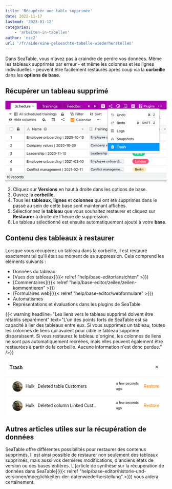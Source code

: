 ```yaml
---
title: 'Récupérer une table supprimée'
date: 2022-11-17
lastmod: '2023-01-12'
categories:
    - 'arbeiten-in-tabellen'
author: 'nsc2'
url: '/fr/aide/eine-geloeschte-tabelle-wiederherstellen'
---
```


Dans SeaTable, vous n'avez pas à craindre de perdre vos données. Même les tableaux supprimés par erreur - et même les colonnes et les lignes individuelles - peuvent être facilement restaurés après coup via la **corbeille** dans les **options de base**.

## Récupérer un tableau supprimé

![Restauration de tableaux](images/Wiederherstellung-von-Tabellen.png)

2. Cliquez sur **Versions** en haut à droite dans les options de base.
3. Ouvrez la **corbeille**.
4. Tous les **tableaux**, **lignes** et **colonnes** qui ont été supprimés dans le passé au sein de cette base sont maintenant affichés.
5. Sélectionnez le **tableau** que vous souhaitez restaurer et cliquez sur **Restaurer** à droite de l'heure de suppression.
6. Le tableau sélectionné est ensuite automatiquement ajouté à votre **base**.

## Contenu des tableaux à restaurer

Lorsque vous récupérez un tableau dans la corbeille, il est restauré exactement tel qu'il était au moment de sa suppression. Cela comprend les éléments suivants :

- Données du tableau
- [Vues des tableaux]({{< relref "help/base-editor/ansichten" >}})
- [Commentaires]({{< relref "help/base-editor/zeilen/zeilen-kommentieren" >}})
- [Formulaires web]({{< relref "help/base-editor/webformulare" >}})
- Automatismes
- Représentations et évaluations dans les plugins de SeaTable

{{< warning headline="Les liens vers le tableau supprimé doivent être rétablis séparément" text="L'un des points forts de SeaTable est sa capacité à lier des tableaux entre eux. Si vous supprimez un tableau, toutes les colonnes de liens qui avaient pour cible le tableau supprimé disparaissent. Si vous restaurez le tableau d'origine, les colonnes de liens ne sont pas automatiquement recréées, mais elles peuvent également être restaurées à partir de la corbeille. Aucune information n'est donc perdue." />}}

![Restauration d'une colonne de liens supprimée](images/restore-deleted-link-column.png)

## Autres articles utiles sur la récupération de données

SeaTable offre différentes possibilités pour restaurer des contenus supprimés. Il est ainsi possible de restaurer non seulement des tableaux supprimés, mais aussi vos dernières modifications, d'anciens états de version ou des bases entières. L'[article de synthèse sur la récupération de données dans SeaTable]({{< relref "help/base-editor/historie-und-versionen/moeglichkeiten-der-datenwiederherstellung" >}}) vous aidera certainement.
